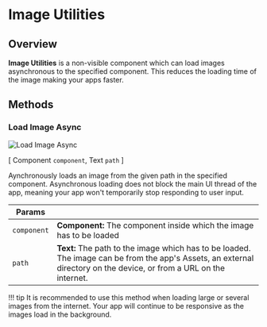 # Image Utilities

## Overview
**Image Utilities** is a non-visible component which can load images asynchronous to the specified component. This reduces the loading time of the image making your apps faster.

## Methods

### Load Image Async

![Load Image Async](/assets/images/components/utilities/image-utilities/m_load-image-async.png)

\[ Component `component`, Text `path` \]

Aynchronously loads an image from the given path in the specified component. Asynchronous loading does not block the main UI thread of the app, meaning your app won't temporarily stop responding to user input.

Params               |  []()       
-------------------- | ------- 
`component`          | **Component:**  The component inside which the image has to be loaded
`path`               | **Text:** The path to the image which has to be loaded. The image can be from the app's Assets, an external directory on the device, or from a URL on the internet. 

!!! tip
    It is recommended to use this method when loading large or several images from the internet. Your app will continue to be responsive as the images load in the background.